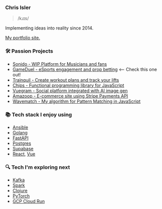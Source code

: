 ### Chris Isler
> /kɹɪs/

<p>Implementing ideas into reality since 2014.</p>

[My portfolio site.](https://chrisisler.vercel.app)

### 🛠 Passion Projects
- [Sonido - WIP Platform for Musicians and fans](https://gitlab.com/4444cisler4444/sonido)
- [GameDuel - eSports engagement and prop betting](https://gitlab.com/4444cisler4444/gameduel) <-- Check this one out!
- [Trainquil - Create workout plans and track your lifts](https://github.com/chrisisler/trainquil)
- [Chips - Functional programming library for JavaScript](https://github.com/chrisisler/chips)
- [Vuegram - Social platform integrated with AI image gen](https://gitlab.com/4444cisler4444/vuegram)
- [Amazoop - E-commerce site using Stripe Payments API](https://gitlab.com/4444cisler4444/amazoop)
- [Wavematch - My algorithm for Pattern Matching in JavaScript](https://github.com/chrisisler/wavematch/tree/v1.3.0)


### 📚 Tech stack I enjoy using 
- [Ansible](https://www.ansible.com/)
- [Golang](https://go.dev/)
- [FastAPI](https://fastapi.tiangolo.com/)
- [Postgres](https://www.postgresql.org/)
- [Supabase](https://supabase.com)
- [React](https://reactjs.org/), [Vue](https://vuejs.org/)


### 🔍 Tech I'm exploring next
- [Kafka](https://kafka.apache.org/)
- [Spark](https://spark.apache.org/)
- [Clojure](https://clojure.org/)
- [PyTorch](https://pytorch.org/)
- [GCP Cloud Run](https://cloud.google.com/run)
